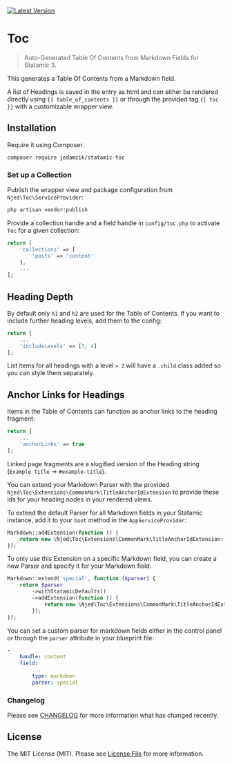 [![Latest Version](https://img.shields.io/github/v/release/jedamzik/statamic-toc?style=flat-square)](https://github.com/jedamzik/statamic-toc/releases)

# Toc

> Auto-Generated Table Of Contents from Markdown Fields for Statamic 3.

This generates a Table Of Contents from a Markdown field.

A list of Headings is saved in the entry as html and can either be rendered directly using `{{ table_of_contents }}` or through the provided tag `{{ toc }}` with a customizable wrapper view.

## Installation

Require it using Composer.

```
composer require jedamzik/statamic-toc
```

### Set up a Collection

Publish the wrapper view and package configuration from `Njed\Toc\ServiceProvider`:

```bash
php artisan vendor:publish
```

Provide a collection handle and a field handle in `config/toc.php` to activate `Toc` for a given collection:

```php
return [
    'collections' => [
        'posts' => 'content'
    ],
    ...
];
```

## Heading Depth

By default only `h1` and `h2` are used for the Table of Contents. If you want to include further heading levels, add them to the config:

```php
return [
    ...
    'includeLevels' => [3, 4]
];
```

List items for all headings with a level `> 2` will have a `.child` class added so you can style them separately.

## Anchor Links for Headings

Items in the Table of Contents can function as anchor links to the heading fragment:

```php
return [
    ...
    'anchorLinks' => true
];
```

Linked page fragments are a slugified version of the Heading string (`Example Title` -> `#example-title`).

You can extend your Markdown Parser with the provided `Njed\Toc\Extensions\CommonMark\TitleAnchorIdExtension` to provide these ids for your heading nodes in your rendered views.

To extend the default Parser for all Markdown fields in your Statamic instance, add it to your `boot` method in the `AppServiceProvider`:

```php
Markdown::addExtension(function () {
    return new \Njed\Toc\Extensions\CommonMark\TitleAnchorIdExtension::class
});
```

To only use this Extension on a specific Markdown field, you can create a new Parser and specify it for your Markdown field.

```php
Markdown::extend('special', function ($parser) {
    return $parser
        ->withStatamicDefaults()
        ->addExtension(function () {
            return new \Njed\Toc\Extensions\CommonMark\TitleAnchorIdExtension::class
        });
});
```

You can set a custom parser for markdown fields either in the control panel or through the `parser` attribute in your blueprint file:

```yaml
-
    handle: content
    field:
        ...
        type: markdown
        parser: special
```

### Changelog

Please see [CHANGELOG](CHANGELOG.md) for more information what has changed recently.

## License

The MIT License (MIT). Please see [License File](LICENSE.md) for more information.

